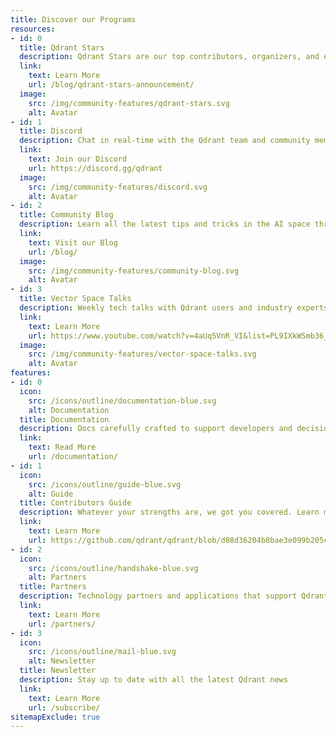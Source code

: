 ```yaml
---
title: Discover our Programs
resources:
- id: 0
  title: Qdrant Stars
  description: Qdrant Stars are our top contributors, organizers, and evangelists. Learn more about how you can become a Star.
  link:
    text: Learn More
    url: /blog/qdrant-stars-announcement/
  image:
    src: /img/community-features/qdrant-stars.svg
    alt: Avatar
- id: 1
  title: Discord
  description: Chat in real-time with the Qdrant team and community members.
  link:
    text: Join our Discord
    url: https://discord.gg/qdrant
  image:
    src: /img/community-features/discord.svg
    alt: Avatar
- id: 2
  title: Community Blog
  description: Learn all the latest tips and tricks in the AI space through our community blog.
  link:
    text: Visit our Blog
    url: /blog/
  image:
    src: /img/community-features/community-blog.svg
    alt: Avatar
- id: 3
  title: Vector Space Talks
  description: Weekly tech talks with Qdrant users and industry experts.
  link:
    text: Learn More
    url: https://www.youtube.com/watch?v=4aUq5VnR_VI&list=PL9IXkWSmb36_eANzd_sKeQ3tXbFiEGEWn&pp=iAQB
  image:
    src: /img/community-features/vector-space-talks.svg
    alt: Avatar
features:
- id: 0
  icon:
    src: /icons/outline/documentation-blue.svg
    alt: Documentation
  title: Documentation
  description: Docs carefully crafted to support developers and decision-makers learning about Qdrant features.
  link:
    text: Read More
    url: /documentation/
- id: 1
  icon:
    src: /icons/outline/guide-blue.svg
    alt: Guide
  title: Contributors Guide
  description: Whatever your strengths are, we got you covered. Learn more about how to contribute to Qdrant.
  link:
    text: Learn More
    url: https://github.com/qdrant/qdrant/blob/d08d36204b8bae3e099b205ce9c19af64b8ae948/CONTRIBUTING.md
- id: 2
  icon:
    src: /icons/outline/handshake-blue.svg
    alt: Partners
  title: Partners
  description: Technology partners and applications that support Qdrant.
  link:
    text: Learn More
    url: /partners/
- id: 3
  icon:
    src: /icons/outline/mail-blue.svg
    alt: Newsletter
  title: Newsletter
  description: Stay up to date with all the latest Qdrant news
  link:
    text: Learn More
    url: /subscribe/
sitemapExclude: true
---
```

